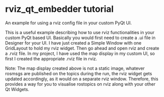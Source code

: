 # rviz_qt_embedder tutorial
An example for using a rviz config file in your custom PyQt UI.

This is a useful example describing how to use rviz functionalities in your custom PyQt based UI. Basically you would first need to create a .ui file in Designer for your UI. I have just created a Simple Window with one GridLayout to hold my rviz widget. Then go ahead and open rviz and create a .rviz file. In my project, I have used the map display in my custom UI, so first I created the appropriate .rviz file in rviz.

Note: The map display created above is not a static image, whatever rosmsgs are published on the topics during the run, the rviz widget gets updated accordingly, as it would on a separate rviz window. Therefore, this provides a way for you to visualise rostopics on rviz along with your other Qt Widgets.
